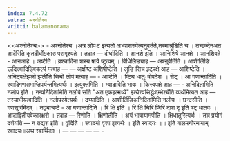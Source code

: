 ```yaml
---
index: 7.4.72
sutra: अश्नोतेश्च
vritti: balamanorama
---
```


<<अश्नोतेश्च>> - अश्नोतेश्च ।अत्र लोपःट इत्यतो अभ्यासस्येत्यनुवर्तते,तस्मान्नु॑डिति च । तच्छब्देनअत आदे॑रिति कृतदीर्घोऽकारः परामृश्यते । तदाह —  दीर्घादिति । आनशे इति । आनिशिषे आनक्षे । आनशिवहे - आनआहे । अष्टेति । व्रश्चादिना शस्य षत्वे ष्टुत्वम् । विधिलिङ्याह —  अश्नुवीतेति । आशीर्लिङि ऊदित्त्वादिड्विकल्पं मत्वाह —  —  अक्षीष्ट अशिषीष्टेति । लुङि सिच इट्पक्षे आह —  आशिष्टेति । अनिट्पक्षेझलो झली॑ति सिचो लोपं मत्वाह — - आष्टेति । ष्टिघ धातुः षोपदेशः । सेट् । आ गणान्तादिति । स्वादिगणसमाप्तिपर्यन्तमित्यर्थः । इत्युक्तमिति । भ्वादाविति भावः । कित्त्वपक्षे आह — - अनिदितामिति नलोप इति । नन्वनिदितामिति नलोपे सति "अत एकहल्मध्ये" इत्येत्त्वसिद्धेःदम्भेश्चे॑ति व्यर्थमित्यत आह —  तस्याभीयत्वादिति । नलोपस्येत्यर्थः । दभ्यादिति । आशीर्लिङिअनिदिता॑मिति नलोपः । छन्दसीति । गणसूत्रमिदम् । तद्व्याचष्टे - आ गणान्तादिति । रि क्षि इति । रि क्षि चिरि जिरि दाश दृ इति षट् धातवः । आद्यद्वितीयवेकारक्षरौ । तदाह —  रिणोति । क्षिणोतीति । अयं भाषायामपीति । क्षिधातुरित्यर्थः । तत्र प्रयोगं दर्शयति —  न तद्यश इति । वृदिति । स्वादयो वृत्ता इत्यर्थः । इति स्वादयः ।॥ इति बालमनोरमायाम् स्वादयः॥अथ स्वार्थिकाः । —  —  —  —  — -